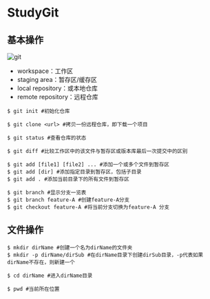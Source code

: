 # StudyGit

## 基本操作

![git](https://raw.githubusercontent.com/zyy1225/OSproject-miniprogram2020/master/Notes/Mei%20Zuhao/pictures/git.jpg)

- workspace：工作区
- staging area：暂存区/缓存区
- local repository：或本地仓库
- remote repository：远程仓库

```
$ git init #初始化仓库

$ git clone <url> #拷贝一份远程仓库，即下载一个项目

$ git status #查看仓库的状态

$ git diff #比较工作区中的该文件与暂存区或版本库最后一次提交中的区别

$ git add [file1] [file2] ... #添加一个或多个文件到暂存区
$ git add [dir] #添加指定目录到暂存区，包括子目录
$ git add . #添加当前目录下的所有文件到暂存区

$ git branch #显示分支一览表
$ git branch feature-A #创建feature-A分支
$ git checkout feature-A #将当前分支切换为feature-A 分支
```



## 文件操作

```
$ mkdir dirName #创建一个名为dirName的文件夹
$ mkdir -p dirName/dirSub #在dirName目录下创建dirSub目录，-p代表如果dirName不存在，则新建一个

$ cd dirName #进入dirName目录

$ pwd #当前所在位置
```

